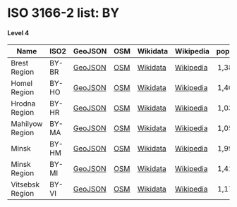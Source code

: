 # ISO 3166-2 list: BY


#### Level 4
Name | ISO2 | GeoJSON | OSM | Wikidata | Wikipedia | population 
--- | --- | --- | --- | --- | --- | --: 
Brest Region | BY-BR | [GeoJSON](../../export/geojson/q8/iso2/BY/BY-BR.geojson) | [OSM](https://www.openstreetmap.org/relation/59189) | [Wikidata](https://www.wikidata.org/wiki/Q173822) | [Wikipedia](http://en.wikipedia.org/wiki/ru%3A%D0%91%D1%80%D0%B5%D1%81%D1%82%D1%81%D0%BA%D0%B0%D1%8F%20%D0%BE%D0%B1%D0%BB%D0%B0%D1%81%D1%82%D1%8C) | 1,384,476
Homel Region | BY-HO | [GeoJSON](../../export/geojson/q8/iso2/BY/BY-HO.geojson) | [OSM](https://www.openstreetmap.org/relation/59161) | [Wikidata](https://www.wikidata.org/wiki/Q188732) | [Wikipedia](http://en.wikipedia.org/wiki/ru%3A%D0%93%D0%BE%D0%BC%D0%B5%D0%BB%D1%8C%D1%81%D0%BA%D0%B0%D1%8F%20%D0%BE%D0%B1%D0%BB%D0%B0%D1%81%D1%82%D1%8C) | 1,409,890
Hrodna Region | BY-HR | [GeoJSON](../../export/geojson/q8/iso2/BY/BY-HR.geojson) | [OSM](https://www.openstreetmap.org/relation/59275) | [Wikidata](https://www.wikidata.org/wiki/Q191061) | [Wikipedia](http://en.wikipedia.org/wiki/ru%3A%D0%93%D1%80%D0%BE%D0%B4%D0%BD%D0%B5%D0%BD%D1%81%D0%BA%D0%B0%D1%8F%20%D0%BE%D0%B1%D0%BB%D0%B0%D1%81%D1%82%D1%8C) | 1,039,278
Mahilyow Region | BY-MA | [GeoJSON](../../export/geojson/q8/iso2/BY/BY-MA.geojson) | [OSM](https://www.openstreetmap.org/relation/59162) | [Wikidata](https://www.wikidata.org/wiki/Q189822) | [Wikipedia](http://en.wikipedia.org/wiki/be%3A%D0%9C%D0%B0%D0%B3%D1%96%D0%BB%D1%91%D1%9E%D1%81%D0%BA%D0%B0%D1%8F%20%D0%B2%D0%BE%D0%B1%D0%BB%D0%B0%D1%81%D1%86%D1%8C) | 1,052,877
Minsk | BY-HM | [GeoJSON](../../export/geojson/q8/iso2/BY/BY-HM.geojson) | [OSM](https://www.openstreetmap.org/relation/59195) | [Wikidata](https://www.wikidata.org/wiki/Q2280) | [Wikipedia](http://en.wikipedia.org/wiki/be%3A%D0%9C%D1%96%D0%BD%D1%81%D0%BA) | 1,992,685
Minsk Region | BY-MI | [GeoJSON](../../export/geojson/q8/iso2/BY/BY-MI.geojson) | [OSM](https://www.openstreetmap.org/relation/59752) | [Wikidata](https://www.wikidata.org/wiki/Q192959) | [Wikipedia](http://en.wikipedia.org/wiki/ru%3A%D0%9C%D0%B8%D0%BD%D1%81%D0%BA%D0%B0%D1%8F%20%D0%BE%D0%B1%D0%BB%D0%B0%D1%81%D1%82%D1%8C) | 1,417,303
Vitsebsk Region | BY-VI | [GeoJSON](../../export/geojson/q8/iso2/BY/BY-VI.geojson) | [OSM](https://www.openstreetmap.org/relation/59506) | [Wikidata](https://www.wikidata.org/wiki/Q185700) | [Wikipedia](http://en.wikipedia.org/wiki/ru%3A%D0%92%D0%B8%D1%82%D0%B5%D0%B1%D1%81%D0%BA%D0%B0%D1%8F%20%D0%BE%D0%B1%D0%BB%D0%B0%D1%81%D1%82%D1%8C) | 1,171,523
